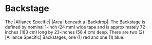 # Backstage

The |Alliance Specific| |Area| beneath a |Backdrop|. The Backstage is defined by
nominal 1-inch (24 mm) wide tape and is approximately 72-inches (183 cm) long by
23-inches (58.4 cm) deep. There are two (2) |Alliance Specific| Backstages, one
(1) red and one (1) blue.
